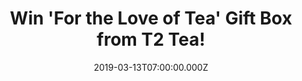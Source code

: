 ---
campaign-uuid: "c-901d6b22-fcbd-4169-afae-262d807763f1"
type: "Preview"
category: "Food"
date: "2019-03-13T07:00:00.000Z"
end-date: "2019-05-13T23:59:00.000Z"
disable-form: false
is_promoted: true
has_entry_page: true
title: "Win 'For the Love of Tea' Gift Box from T2 Tea!"
competition-description: "<p>Knock the socks off everyone that comes to visit with\
  \ a selection of 9 classic T2 teabags in a fancy pants display! There’s ten of each\
  \ flavour and they’re all individually wrapped, meaning guests can pick their tea,\
  \ brew it at leisure and sip to their heart’s content!</p>\n<p>At T2 they have something\
  \ for everybody that's why we are giving away an amazing T2 Gift Box for you to\
  \ try their delicious flavours. Click below for a chance to win.</p>\n"
hero-header: "Win 'For the Love of Tea' Gift Box from T2 Tea!"
terms-confirmation: "N/A"
banner-img: "https://assets.expresslyapp.com/asset-9c68f84d-840a-4ef2-863f-373fb5bf4adb.jpg"
logo-left-href: "http://club.expressly.io"
logo-left-image: "https://assets.expresslyapp.com/asset-c1d464b9-bb16-4a08-baf1-12a7e3c67d72.jpg"
logo-left-title: "Expressly Club"
bg-image-hero: "https://assets.expresslyapp.com/asset-3a0a12d7-c387-414d-b189-fc26b21a4bdc.jpg"
bg-image-first: "https://assets.expresslyapp.com/asset-e193d81c-e435-444e-a9b9-756990d51eb9.jpg"
bg-image-second: "https://assets.expresslyapp.com/asset-95629c16-a03e-495f-aa29-2f5c0cb92d3a.jpg"
bg-image-third: "https://assets.expresslyapp.com/asset-55fcecec-35f9-4193-8168-1bd22bce2cc6.jpg"
section1-content: "<p>At T2 they're inspired by the people they meet, and the far-flung\
  \ places they visit. They get a kick out of taking ancient tea rituals and reimagining\
  \ them, bringing them to a modern tea table.</p>\n<p>Every cup they brew is a chance\
  \ to make tea more enjoyable, more accessible and more experimental; it’s their\
  \ opportunity to connect, understand and share with the world their love for a better\
  \ cup of tea, everyday.</p>\n"
section2-content: "<p>Surprise your friends, colleagues, or loved ones with a gift\
  \ they will surely enjoy trying: 'For the Love of Tea' Gift Box including: China\
  \ Jasmine, French Earl Grey, Gorgeus Geisha, Just Peppermint, Lemongrass &amp; Ginger,\
  \ Strawberry Sensation, Tummy Tea, Melbourne Breakfast &amp; New York Breakfast.\
  \ These amazing tea samples are sure to help you find your favourite taste!</p>\n"
section3-content: "<p>T2 Tea is sourced from the finest seasonal ingredients from\
  \ around the world. Their expert tea blenders source only the finest quality premium\
  \ loose leaf tea for their next T2 Tea moment.</p>\n<p>They are constantly experimenting\
  \ with new blends and tasty brews for you! Enter the form below for a chance to\
  \ win 'For the Love of Tea' from T2 Tea and get ready to try their amazing flavours\
  \ now!</p>\n"
entry-title: "Win 'For the Love of Tea' Gift Box from T2 Tea!"
entry-content: "<p>Enter the draw to win J'For the Love of Tea' Gift Box from T2 Tea\
  \ by entering below before 23:59 on 13th of May 2019.</p>\n"
has-winner: false
prize-description: "A 'For the Love of Tea' Gift Box from T2 Tea including: China\
  \ Jasmine, French Earl Grey, Gorgeus Geisha, Just Peppermint, Lemongrass & Ginger,\
  \ Strawberry Sensation, Tummy Tea, Melbourne Breakfast & New York Breakfast."
special-conditions: "Multiple entries are allowed up to one every day."
country-restrictions:
- "GB"
---